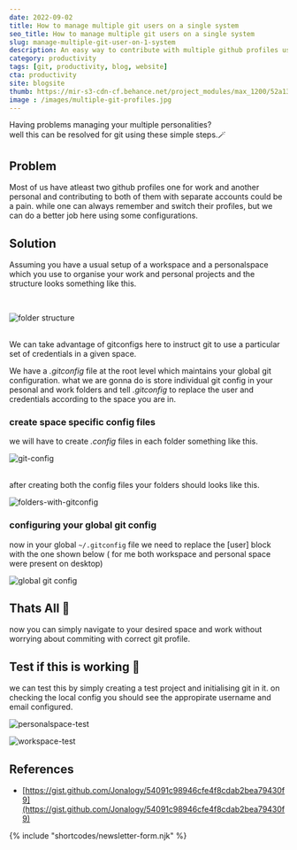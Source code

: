 ```yaml
---
date: 2022-09-02
title: How to manage multiple git users on a single system
seo_title: How to manage multiple git users on a single system
slug: manage-multiple-git-user-on-1-system
description: An easy way to contribute with multiple github profiles using a single system
category: productivity
tags: [git, productivity, blog, website]
cta: productivity
site: blogsite
thumb: https://mir-s3-cdn-cf.behance.net/project_modules/max_1200/52a130141409355.62566a5b6114b.jpg
image : /images/multiple-git-profiles.jpg
---
```


Having problems managing your multiple personalities? <br />
well this can be resolved for git using these simple steps.🪄

## Problem

Most of us have atleast two github profiles one for work and another personal and contributing to both of them with separate accounts could be a pain. while one can always remember and switch their profiles, but we can do a better job here using some configurations.

## Solution

Assuming you have a usual setup of a workspace and a personalspace which you use to organise your work and personal projects and the structure looks something like this.

<br />

  ![folder structure](https://res.cloudinary.com/jenishjain/image/upload/v1662190325/portfolio/blog-assets/folder-structure.png)

<br />
We can take advantage of gitconfigs here to instruct git to use a particular set of credentials in a given space.
<br />

We have a *.gitconfig* file at the root level which maintains your global git configuration. what we are gonna do is store individual git config in your pesonal and work folders and tell *.gitconfig* to replace the user and credentials according to the space you are in.

### create space specific config files

we will have to create *.config* files in each folder something like this.
<br />

![git-config](https://res.cloudinary.com/jenishjain/image/upload/v1662191687/portfolio/blog-assets/git-config.png)

<br />
after creating both the config files your folders should looks like this.
<br />

![folders-with-gitconfig](https://res.cloudinary.com/jenishjain/image/upload/v1662192358/portfolio/blog-assets/folder-with-gitconf.png)

### configuring your global git config
now in your global ```~/.gitconfig``` file we need to replace the [user] block with the one shown below ( for me both workspace and personal space were present on desktop)
<br />

![global git config](https://res.cloudinary.com/jenishjain/image/upload/v1662192762/portfolio/blog-assets/global-git-config.png)

## Thats All 🎉 

now you can simply navigate to your desired space and work without worrying about commiting with correct git profile.

## Test if this is working 👀

we can test this by simply creating a test project and initialising git in it. on checking the local config you should see the appropirate username and email configured.
<br />

![personalspace-test](https://res.cloudinary.com/jenishjain/image/upload/v1662193809/portfolio/blog-assets/personalpace-test.png)

![workspace-test](https://res.cloudinary.com/jenishjain/image/upload/v1662193809/portfolio/blog-assets/workspace-test.png)

## References

* [https://gist.github.com/Jonalogy/54091c98946cfe4f8cdab2bea79430f9](https://gist.github.com/Jonalogy/54091c98946cfe4f8cdab2bea79430f9)

{% include "shortcodes/newsletter-form.njk" %}
